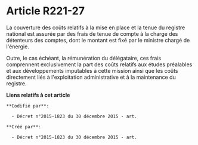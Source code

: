 # Article R221-27

La couverture des coûts relatifs à la mise en place et la tenue du registre national est assurée par des frais de tenue de
compte à la charge des détenteurs des comptes, dont le montant est fixé par le ministre chargé de l'énergie.

Outre, le cas échéant, la rémunération du délégataire, ces frais comprennent exclusivement la part des coûts relatifs aux
études préalables et aux développements imputables à cette mission ainsi que les coûts directement liés à l'exploitation
administrative et à la maintenance du registre.

**Liens relatifs à cet article**

	**Codifié par**:

	  - Décret n°2015-1823 du 30 décembre 2015 - art.

	**Créé par**:

	  - Décret n°2015-1823 du 30 décembre 2015 - art.
